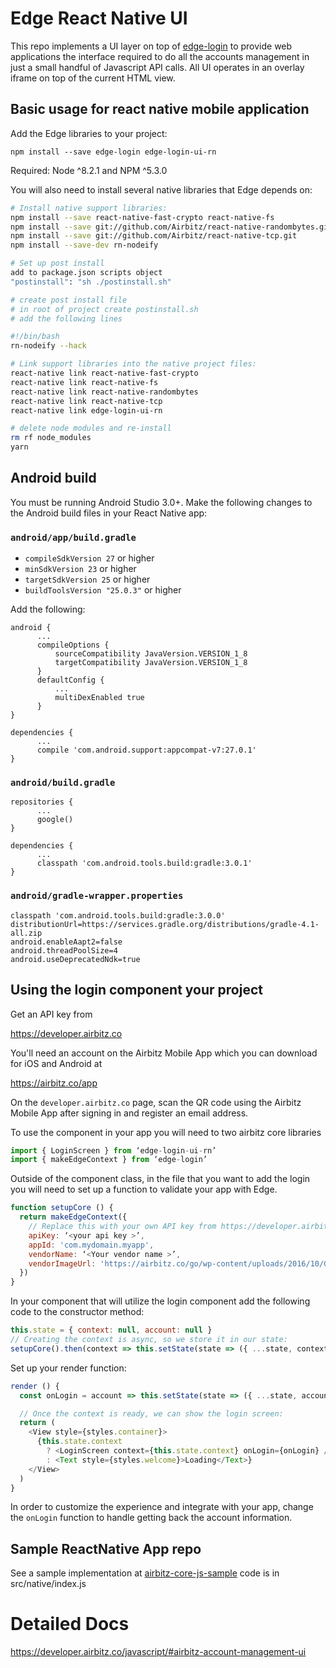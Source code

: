 # Edge React Native UI

This repo implements a UI layer on top of [edge-login](https://github.com/Airbitz/airbitz-core-js) to provide web applications the interface required to do all the accounts management in just a small handful of Javascript API calls. All UI operates in an overlay iframe on top of the current HTML view.

## Basic usage for react native mobile application

Add the Edge libraries to your project:

`npm install --save edge-login edge-login-ui-rn`

Required: Node ^8.2.1 and NPM ^5.3.0

You will also need to install several native libraries that Edge depends on:

```sh
# Install native support libraries:
npm install --save react-native-fast-crypto react-native-fs
npm install --save git://github.com/Airbitz/react-native-randombytes.git
npm install --save git://github.com/Airbitz/react-native-tcp.git
npm install --save-dev rn-nodeify

# Set up post install
add to package.json scripts object
"postinstall": "sh ./postinstall.sh"

# create post install file
# in root of project create postinstall.sh
# add the following lines

#!/bin/bash
rn-nodeify --hack

# Link support libraries into the native project files:
react-native link react-native-fast-crypto
react-native link react-native-fs
react-native link react-native-randombytes
react-native link react-native-tcp
react-native link edge-login-ui-rn

# delete node modules and re-install
rm rf node_modules
yarn
```

## Android build

You must be running Android Studio 3.0+. Make the following changes to the Android build files in your React Native app:

### `android/app/build.gradle`

  * `compileSdkVersion 27` or higher
  * `minSdkVersion 23` or higher
  * `targetSdkVersion 25` or higher
  * `buildToolsVersion "25.0.3"` or higher

Add the following:

```
android {
      ...
      compileOptions {
          sourceCompatibility JavaVersion.VERSION_1_8
          targetCompatibility JavaVersion.VERSION_1_8
      }
      defaultConfig {
          ...
          multiDexEnabled true
      }
}

dependencies {
      ...
      compile 'com.android.support:appcompat-v7:27.0.1'
}
```

### `android/build.gradle`

```
repositories {
      ...
      google()
}

dependencies {
      ...
      classpath 'com.android.tools.build:gradle:3.0.1'
}
```

### `android/gradle-wrapper.properties`

```
classpath 'com.android.tools.build:gradle:3.0.0'
distributionUrl=https://services.gradle.org/distributions/gradle-4.1-all.zip
android.enableAapt2=false
android.threadPoolSize=4
android.useDeprecatedNdk=true
```

## Using the login component your project

Get an API key from

https://developer.airbitz.co

You'll need an account on the Airbitz Mobile App which you can download for iOS and Android at

https://airbitz.co/app

On the `developer.airbitz.co` page, scan the QR code using the Airbitz Mobile App after signing in and register an email address.

To use the component in your app you will need to two airbitz core libraries

```javascript
import { LoginScreen } from ‘edge-login-ui-rn’
import { makeEdgeContext } from ‘edge-login’
```

Outside of the component class, in the file that you want to add the login you will need to set up a function to validate your app with Edge.

```javascript
function setupCore () {
  return makeEdgeContext({
    // Replace this with your own API key from https://developer.airbitz.co:
    apiKey: ‘<your api key >’,
    appId: 'com.mydomain.myapp',
    vendorName: ‘<Your vendor name >’,
    vendorImageUrl: 'https://airbitz.co/go/wp-content/uploads/2016/10/GenericEdgeLoginIcon.png'
  })
}
```

In your component that will utilize the login component add the following code to the constructor method:

```javascript
this.state = { context: null, account: null }
// Creating the context is async, so we store it in our state:
setupCore().then(context => this.setState(state => ({ ...state, context })))
```

Set up your render function:

```javascript
render () {
  const onLogin = account => this.setState(state => ({ ...state, account }))

  // Once the context is ready, we can show the login screen:
  return (
    <View style={styles.container}>
      {this.state.context
        ? <LoginScreen context={this.state.context} onLogin={onLogin} />
        : <Text style={styles.welcome}>Loading</Text>}
    </View>
  )
}
```

In order to customize the experience and integrate with your app, change the `onLogin` function to handle getting back the account information.

## Sample ReactNative App repo

See a sample implementation at [airbitz-core-js-sample](https://github.com/Airbitz/airbitz-core-js-sample)
code is in src/native/index.js

# Detailed Docs

https://developer.airbitz.co/javascript/#airbitz-account-management-ui
